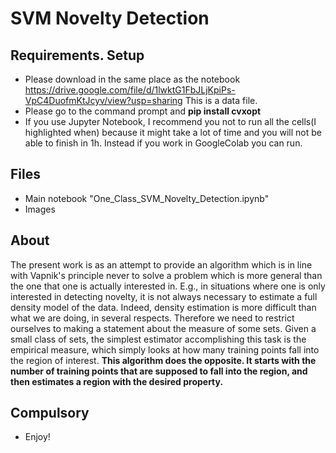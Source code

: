 # SVM Novelty Detection

## Requirements. Setup
* Please download in the same place as the notebook https://drive.google.com/file/d/1lwktG1FbJLjKpiPs-VpC4DuofmKtJcyv/view?usp=sharing This is a data file.
* Please go to the command prompt and **pip install cvxopt**	
* If you use Jupyter Notebook, I recommend you not to run all the cells(I highlighted when) because it might take a lot of time and you will not be able to finish in 1h. Instead if you work in GoogleColab you can run.

## Files
* Main notebook "One_Class_SVM_Novelty_Detection.ipynb"
* Images

## About
The present work is as an attempt to provide an algorithm which is in line
with Vapnik's principle never to solve a problem which is more general than the one that
one is actually interested in. E.g., in situations where one is only interested in detecting
novelty, it is not always necessary to estimate a full density model of the data. Indeed,
density estimation is more difficult than what we are doing, in several respects.
Therefore we need to restrict ourselves to making
a statement about the measure of some sets. Given a small class of sets, the simplest estimator
accomplishing this task is the empirical measure, which simply looks at how many
training points fall into the region of interest. **This algorithm does the opposite. It starts
with the number of training points that are supposed to fall into the region, and then estimates
a region with the desired property.**

## Compulsory
* Enjoy! 



